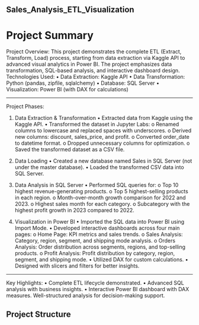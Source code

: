 ## Sales_Analysis_ETL_Visualization

# Project Summary

Project Overview:
This project demonstrates the complete ETL (Extract, Transform, Load) process, starting from data extraction via Kaggle API to advanced visual analytics in Power BI. The project emphasizes data transformation, SQL-based analysis, and interactive dashboard design.
Technologies Used:
•	Data Extraction: Kaggle API
•	Data Transformation: Python (pandas, zipfile, sqlalchemy)
•	Database: SQL Server
•	Visualization: Power BI (with DAX for calculations)

________________________________________


Project Phases:

1. Data Extraction & Transformation
•	Extracted data from Kaggle using the Kaggle API.
•	Transformed the dataset in Jupyter Labs:
o	Renamed columns to lowercase and replaced spaces with underscores.
o	Derived new columns: discount, sales_price, and profit.
o	Converted order_date to datetime format.
o	Dropped unnecessary columns for optimization.
o	Saved the transformed dataset as a CSV file.

2. Data Loading
•	Created a new database named Sales in SQL Server (not under the master database).
•	Loaded the transformed CSV data into SQL Server.

3. Data Analysis in SQL Server
•	Performed SQL queries for:
o	Top 10 highest revenue-generating products.
o	Top 5 highest-selling products in each region.
o	Month-over-month growth comparison for 2022 and 2023.
o	Highest sales month for each category.
o	Subcategory with the highest profit growth in 2023 compared to 2022.

4. Visualization in Power BI
•	Imported the SQL data into Power BI using Import Mode.
•	Developed interactive dashboards across four main pages:
o	Home Page: KPI metrics and sales trends.
o	Sales Analysis: Category, region, segment, and shipping mode analysis.
o	Orders Analysis: Order distribution across segments, regions, and top-selling products.
o	Profit Analysis: Profit distribution by category, region, segment, and shipping mode.
•	Utilized DAX for custom calculations.
•	Designed with slicers and filters for better insights.

________________________________________


Key Highlights:
•	Complete ETL lifecycle demonstrated.
•	Advanced SQL analysis with business insights.
•	Interactive Power BI dashboard with DAX measures.
Well-structured analysis for decision-making support.








## Project Structure

